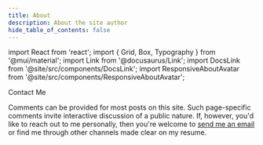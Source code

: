 ```yaml
---
title: About
description: About the site author
hide_table_of_contents: false
---
```


import React from 'react';
import { Grid, Box, Typography } from '@mui/material';
import Link from '@docusaurus/Link';
import DocsLink from '@site/src/components/DocsLink';
import ResponsiveAboutAvatar from '@site/src/components/ResponsiveAboutAvatar';

<Grid>
  <Grid item xs={12} md={8}>
    <ResponsiveAboutAvatar />
    <Box sx={{ mt: 4, display: 'flex', alignItems: 'center' }}>
      <Box sx={{ flexGrow: 1 }}>
        <Typography variant="h4">Contact Me</Typography>
        <Typography>
          <p>
            Comments can be provided for most posts on this site. Such page-specific comments invite interactive discussion of a public nature. If, however, you'd like to reach out to me personally, then you're welcome to <a href="mailto:daniel@dwf.dev?subject=Hey%20Daniel%21%20Nice%20Website%21">send me an email</a> or find me through other channels made clear on <DocsLink to="/resume" target="_blank">my resume</DocsLink>.
          </p>
        </Typography>
      </Box>
    </Box>
  </Grid>
</Grid>
